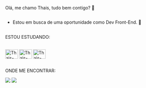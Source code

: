 Olá, me chamo Thais, tudo bem contigo?  👋
##

- Estou em busca de uma oportunidade como Dev Front-End. 🚀
##

ESTOU ESTUDANDO: 
<div style="display: inline_block"><br>
  <img align="center" alt="Thais-HTML" height="30" width="40" src="https://cdn.jsdelivr.net/gh/devicons/devicon/icons/html5/html5-original.svg" />
  <img align="center" alt="Thais-CSS" height="30" width="40" src="https://cdn.jsdelivr.net/gh/devicons/devicon/icons/css3/css3-original.svg" />
  <img align="center" alt="Thais-JS" height="30" width="40" src="https://cdn.jsdelivr.net/gh/devicons/devicon/icons/javascript/javascript-original.svg" />
</div>  

##
ONDE ME ENCONTRAR:
<div>
  <a href="https://www.linkedin.com/in/thais-matos-801717170" target="_blank"><img src="https://img.shields.io/badge/-LinkedIn-%230077B5?style=for-the-badge&logo=linkedin&logoColor=white" target="_blank"></a>
  <a href = "mailto:thaiss.matos16@gmail.com"><img src="https://img.shields.io/badge/-Gmail-%23333?style=for-the-badge&logo=gmail&logoColor=white" target="_blank"></a>
</div>
